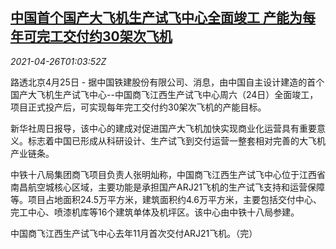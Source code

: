 <!--1619400662000-->
[中国首个国产大飞机生产试飞中心全面竣工 产能为每年可完工交付约30架次飞机](https://cn.reuters.com/article/china-aviation-0425-sun-idCNKBS2CD02D)
------

<div><i>2021-04-26T01:03:52Z</i></div><p>路透北京4月25日 - 据中国铁建股份有限公司、消息，由中国自主设计建造的首个国产大飞机生产试飞中心--中国商飞江西生产试飞中心周六（24日）全面竣工，项目正式投产后，可实现每年完工交付约30架次飞机的产能目标。</p><p>新华社周日报导，该中心的建成对促进国产大飞机加快实现商业化运营具有重要意义。标志着中国已形成从科研设计、生产试飞到交付运营一整套相对完善的大飞机产业链条。</p><p>中铁十八局集团商飞项目负责人张明灿称，中国商飞江西生产试飞中心位于江西省南昌航空城核心区域，主要功能是承担国产ARJ21飞机的生产试飞支持和运营保障等。项目占地面积24.5万平方米，建筑面积约4.6万平方米，主要包括交付中心、完工中心、喷漆机库等16个建筑单体及机坪区。该中心由中铁十八局参建。</p><p>中国商飞江西生产试飞中心去年11月首次交付ARJ21飞机。（完）</p>
